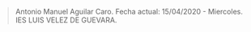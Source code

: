 > Antonio Manuel Aguilar Caro.
> Fecha actual: 15/04/2020 - Miercoles.
> IES LUIS VELEZ DE GUEVARA.

